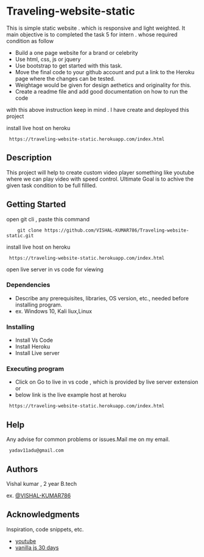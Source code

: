 # Traveling-website-static

This is simple static website . which is responsive and light weighted. It main objective is to completed the task 5 for intern . whose required condition as follow

- Build a one page website for a brand or celebrity
- Use html, css, js or jquery
- Use bootstrap to get started with this task.
- Move the final code to your github account and put a link to the Heroku page where the changes can be tested.
- Weightage would be given for design aethetics and originality for this.
- Create a readme file and add good documentation on how to run the code

with this above instruction keep in mind . I have create and deployed this project 

install live host on heroku
```
 https://traveling-website-static.herokuapp.com/index.html
```

## Description

This project will help to create custom video player something like youtube where we can play video with speed control. Ultimate Goal is to achive the given task condition to be full fillled.

## Getting Started

open git cli , paste this command
```
    git clone https://github.com/VISHAL-KUMAR786/Traveling-website-static.git
```

install live host on heroku
```
 https://traveling-website-static.herokuapp.com/index.html
```

open live server in vs code for viewing

### Dependencies

- Describe any prerequisites, libraries, OS version, etc., needed before installing program.
- ex. Windows 10, Kali liux,Linux

### Installing

- Install Vs Code
- Install Heroku
- Install Live server

### Executing program

- Click on Go to live in vs code , which is provided by live server extension or 
- below link is the live example host at heroku

```
 https://traveling-website-static.herokuapp.com/index.html
```
## Help

Any advise for common problems or issues.Mail me on my email.

```
 yadav11adu@gmail.com
```

## Authors

Vishal kumar , 2 year B.tech

ex. [@VISHAL-KUMAR786](https://github.com/VISHAL-KUMAR786/)

## Acknowledgments

Inspiration, code snippets, etc.

- [youtube](https://www.youtube.com/)
- [vanilla js 30 days](https://javascript30.com/)

